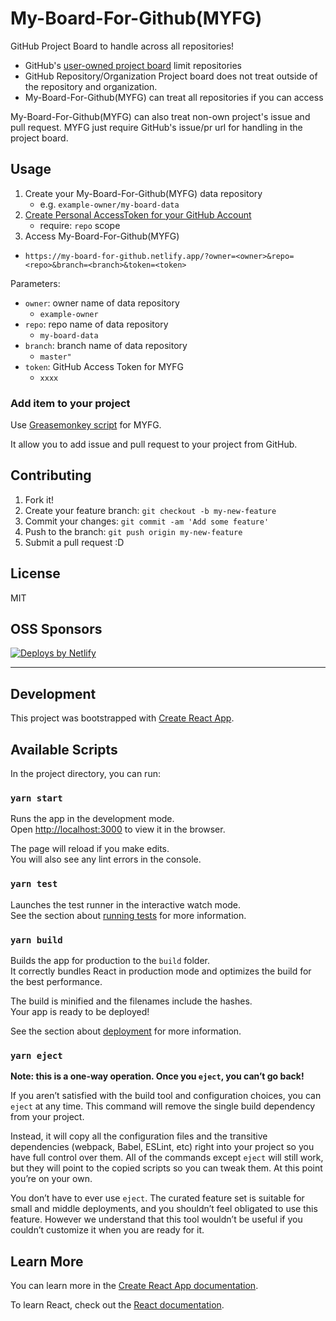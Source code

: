# My-Board-For-Github(MYFG)

GitHub Project Board to handle across all repositories!

- GitHub's [user-owned project board](https://docs.github.com/en/github/managing-your-work-on-github/creating-a-project-board#creating-a-user-owned-project-board) limit repositories
- GitHub Repository/Organization Project board does not treat outside of the repository and organization.
- My-Board-For-Github(MYFG) can treat all repositories if you can access

My-Board-For-Github(MYFG) can also treat non-own project's issue and pull request.
MYFG just require GitHub's issue/pr url for handling in the project board.

## Usage

1. Create your My-Board-For-Github(MYFG) data repository
    - e.g. `example-owner/my-board-data`
2. [Create Personal AccessToken for your GitHub Account](https://docs.github.com/en/github/authenticating-to-github/creating-a-personal-access-token)
    - require: `repo` scope
3. Access My-Board-For-Github(MYFG)

- `https://my-board-for-github.netlify.app/?owner=<owner>&repo=<repo>&branch=<branch>&token=<token>`

Parameters:

- `owner`: owner name of data repository
    - `example-owner`
- `repo`: repo name of data repository
    - `my-board-data`
- `branch`: branch name of data repository
    - `master"`
- `token`: GitHub Access Token for MYFG
    - `xxxx`

### Add item to your project

Use [Greasemonkey script](userscript/github) for MYFG.

It allow you to add issue and pull request to your project from GitHub.

## Contributing

1. Fork it!
2. Create your feature branch: `git checkout -b my-new-feature`
3. Commit your changes: `git commit -am 'Add some feature'`
4. Push to the branch: `git push origin my-new-feature`
5. Submit a pull request :D

## License

MIT

## OSS Sponsors
          
<a href="https://www.netlify.com">
<img src="https://www.netlify.com/img/global/badges/netlify-color-bg.svg" alt="Deploys by Netlify" />
</a>
            

---

## Development

This project was bootstrapped with [Create React App](https://github.com/facebook/create-react-app).

## Available Scripts

In the project directory, you can run:

### `yarn start`

Runs the app in the development mode.<br />
Open [http://localhost:3000](http://localhost:3000) to view it in the browser.

The page will reload if you make edits.<br />
You will also see any lint errors in the console.

### `yarn test`

Launches the test runner in the interactive watch mode.<br />
See the section about [running tests](https://facebook.github.io/create-react-app/docs/running-tests) for more information.

### `yarn build`

Builds the app for production to the `build` folder.<br />
It correctly bundles React in production mode and optimizes the build for the best performance.

The build is minified and the filenames include the hashes.<br />
Your app is ready to be deployed!

See the section about [deployment](https://facebook.github.io/create-react-app/docs/deployment) for more information.

### `yarn eject`

**Note: this is a one-way operation. Once you `eject`, you can’t go back!**

If you aren’t satisfied with the build tool and configuration choices, you can `eject` at any time. This command will remove the single build dependency from your project.

Instead, it will copy all the configuration files and the transitive dependencies (webpack, Babel, ESLint, etc) right into your project so you have full control over them. All of the commands except `eject` will still work, but they will point to the copied scripts so you can tweak them. At this point you’re on your own.

You don’t have to ever use `eject`. The curated feature set is suitable for small and middle deployments, and you shouldn’t feel obligated to use this feature. However we understand that this tool wouldn’t be useful if you couldn’t customize it when you are ready for it.

## Learn More

You can learn more in the [Create React App documentation](https://facebook.github.io/create-react-app/docs/getting-started).

To learn React, check out the [React documentation](https://reactjs.org/).
